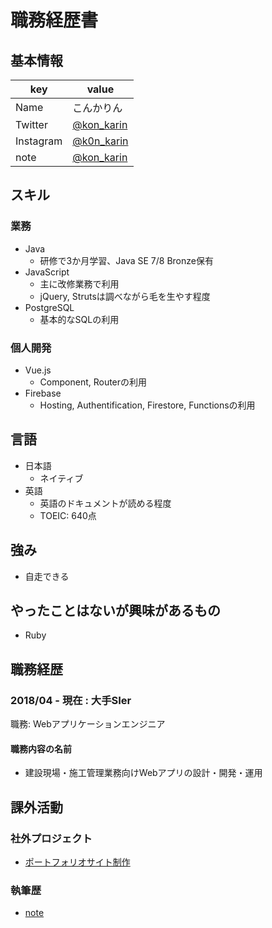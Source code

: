 # 職務経歴書

## 基本情報

|key|value|
|---|-----|
|Name|こんかりん|
|Twitter|[@kon_karin](https://twitter.com/kon_karin)|
|Instagram|[@k0n_karin](https://www.instagram.com/k0n_karin/)|
|note|[@kon_karin](https://note.mu/kon_karin)

## スキル
### 業務
- Java
  - 研修で3か月学習、Java SE 7/8 Bronze保有
- JavaScript
  - 主に改修業務で利用
  - jQuery, Strutsは調べながら毛を生やす程度
- PostgreSQL
  - 基本的なSQLの利用

### 個人開発
- Vue.js
  - Component, Routerの利用
- Firebase
  - Hosting, Authentification, Firestore, Functionsの利用

## 言語

- 日本語
  - ネイティブ
- 英語
  - 英語のドキュメントが読める程度
  - TOEIC: 640点

## 強み
- 自走できる

## やったことはないが興味があるもの
- Ruby

## 職務経歴

### 2018/04 - 現在 : 大手SIer

職務: Webアプリケーションエンジニア

#### 職務内容の名前

- 建設現場・施工管理業務向けWebアプリの設計・開発・運用

## 課外活動

### 社外プロジェクト
* [ポートフォリオサイト制作](https://konkarin-portfolio.firebaseapp.com/)

### 執筆歴
* [note](https://note.mu/kon_karin)
